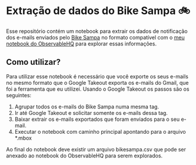 # Extração de dados do Bike Sampa 🚲

Esse repositório contém um notebook para extrair os dados de notificação dos
e-mails enviados pelo [Bike Sampa](https://bikeitau.com.br/bikesampa/) no formato compatível com o [meu notebook do
ObservableHQ]() para explorar essas informações.

## Como utilizar?

Para utilizar esse notebook é necessário que você exporte os seus e-mails no
mesmo formato que o Google Takeout exporta os e-mails do Gmail, que foi a
ferramenta que eu utilizei. Usando o Google Takeout os passos são os seguintes:

1. Agrupar todos os e-mails do Bike Sampa numa mesma tag.
2. Ir até Google Takeout e solicitar somente os e-mails dessa tag.
3. Baixar extrair os e-mails exportados que foram enviados para o seu e-mail.
4. Executar o notebook com caminho principal apontando para o arquivo \*.mbox

Ao final do notebook deve existir um arquivo bikesampa.csv que pode ser 
anexado ao notebook do ObservableHQ para serem explorados.
